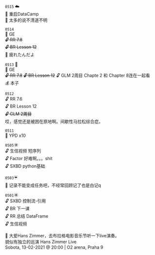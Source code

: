 ``0515`` :cloud:   
 :memo: 重启DataCamp    
 :memo: 太多的说不清道不明  

``0514``  
:microscope: GE  
~~:unlock: RR 7.8~~   
~~:unlock: BR Lesson 12~~     
:memo: 疲れたんだよ   


``0513`` :birthday:  
:microscope: GE  
~~:unlock: RR 7.8~~ 
~~:unlock: BR Lesson 12~~
:unlock: GLM 2周目 Chapte 2 和 Chapter 8连在一起看  
:moneybag: 本子  


``0512``  
:unlock: RR 7.6  
:unlock: BR Lesson 12  
~~:unlock: GLM 2周目~~   
哎，感觉还是被困在原地啊。间歇性马拉松综合症。  


``0511``  
:microscope: YPD  x10




``0505``:sunny:   
:unlock: 生信视频 短序列  
:unlock: Factor    好难啊。。。shit  
:unlock: SXBD python基础   



``0503``:umbrella:   
:memo: 记录不能变成任务吧，不经常回顾记了也是白记q  


``0501``:sunny:  
:unlock: SXBD 控制流-引用  
:unlock: BR 下一课  
:unlock: RR 总结 DataFrame  
:unlock: 生信视频  

:memo: 大爱Hans Zimmer，去布拉格电影音乐节听一下live演奏。  
貌似有独立的巡演
 Hans Zimmer Live  
Sobota, 13-02-2021 @ 20:00 | O2 arena, Praha 9  


